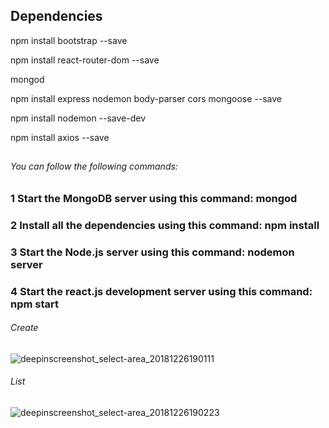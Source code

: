 
## Dependencies
npm install bootstrap --save

npm install react-router-dom --save

mongod

npm install express nodemon body-parser cors mongoose --save

npm install nodemon --save-dev

npm install axios --save

##

###### You can follow the following commands:

### 1 Start the MongoDB server using this command: mongod
### 2 Install all the dependencies using this command: npm install
### 3 Start the Node.js server using this command: nodemon server
### 4 Start the react.js development server using this command: npm start


###### Create

![deepinscreenshot_select-area_20181226190111](https://user-images.githubusercontent.com/28316968/50451265-10746380-0944-11e9-9855-6dd137a70322.png)

###### List

![deepinscreenshot_select-area_20181226190223](https://user-images.githubusercontent.com/28316968/50451266-10746380-0944-11e9-8d2e-14cba8ef89f2.png)
